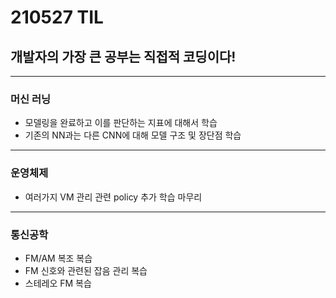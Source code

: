 # 210527 TIL
## 개발자의 가장 큰 공부는 직접적 코딩이다!
----------------------
### 머신 러닝
  * 모델링을 완료하고 이를 판단하는 지표에 대해서 학습
  * 기존의 NN과는 다른 CNN에 대해 모델 구조 및 장단점 학습
-------------------------
### 운영체제
  * 여러가지 VM 관리 관련 policy 추가 학습 마무리
----------------------------
### 통신공학
  * FM/AM 복조 복습
  * FM 신호와 관련된 잡음 관리 복습
  * 스테레오 FM 복습
